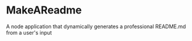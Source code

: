 # MakeAReadme

A node application that dynamically generates a professional README.md from a user's input
